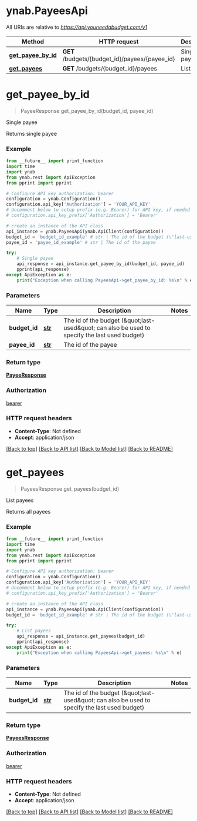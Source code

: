 # ynab.PayeesApi

All URIs are relative to *https://api.youneedabudget.com/v1*

Method | HTTP request | Description
------------- | ------------- | -------------
[**get_payee_by_id**](PayeesApi.md#get_payee_by_id) | **GET** /budgets/{budget_id}/payees/{payee_id} | Single payee
[**get_payees**](PayeesApi.md#get_payees) | **GET** /budgets/{budget_id}/payees | List payees


# **get_payee_by_id**
> PayeeResponse get_payee_by_id(budget_id, payee_id)

Single payee

Returns single payee

### Example
```python
from __future__ import print_function
import time
import ynab
from ynab.rest import ApiException
from pprint import pprint

# Configure API key authorization: bearer
configuration = ynab.Configuration()
configuration.api_key['Authorization'] = 'YOUR_API_KEY'
# Uncomment below to setup prefix (e.g. Bearer) for API key, if needed
# configuration.api_key_prefix['Authorization'] = 'Bearer'

# create an instance of the API class
api_instance = ynab.PayeesApi(ynab.ApiClient(configuration))
budget_id = 'budget_id_example' # str | The id of the budget (\"last-used\" can also be used to specify the last used budget)
payee_id = 'payee_id_example' # str | The id of the payee

try:
    # Single payee
    api_response = api_instance.get_payee_by_id(budget_id, payee_id)
    pprint(api_response)
except ApiException as e:
    print("Exception when calling PayeesApi->get_payee_by_id: %s\n" % e)
```

### Parameters

Name | Type | Description  | Notes
------------- | ------------- | ------------- | -------------
 **budget_id** | [**str**](.md)| The id of the budget (\&quot;last-used\&quot; can also be used to specify the last used budget) | 
 **payee_id** | [**str**](.md)| The id of the payee | 

### Return type

[**PayeeResponse**](PayeeResponse.md)

### Authorization

[bearer](../README.md#bearer)

### HTTP request headers

 - **Content-Type**: Not defined
 - **Accept**: application/json

[[Back to top]](#) [[Back to API list]](../README.md#documentation-for-api-endpoints) [[Back to Model list]](../README.md#documentation-for-models) [[Back to README]](../README.md)

# **get_payees**
> PayeesResponse get_payees(budget_id)

List payees

Returns all payees

### Example
```python
from __future__ import print_function
import time
import ynab
from ynab.rest import ApiException
from pprint import pprint

# Configure API key authorization: bearer
configuration = ynab.Configuration()
configuration.api_key['Authorization'] = 'YOUR_API_KEY'
# Uncomment below to setup prefix (e.g. Bearer) for API key, if needed
# configuration.api_key_prefix['Authorization'] = 'Bearer'

# create an instance of the API class
api_instance = ynab.PayeesApi(ynab.ApiClient(configuration))
budget_id = 'budget_id_example' # str | The id of the budget (\"last-used\" can also be used to specify the last used budget)

try:
    # List payees
    api_response = api_instance.get_payees(budget_id)
    pprint(api_response)
except ApiException as e:
    print("Exception when calling PayeesApi->get_payees: %s\n" % e)
```

### Parameters

Name | Type | Description  | Notes
------------- | ------------- | ------------- | -------------
 **budget_id** | [**str**](.md)| The id of the budget (\&quot;last-used\&quot; can also be used to specify the last used budget) | 

### Return type

[**PayeesResponse**](PayeesResponse.md)

### Authorization

[bearer](../README.md#bearer)

### HTTP request headers

 - **Content-Type**: Not defined
 - **Accept**: application/json

[[Back to top]](#) [[Back to API list]](../README.md#documentation-for-api-endpoints) [[Back to Model list]](../README.md#documentation-for-models) [[Back to README]](../README.md)

